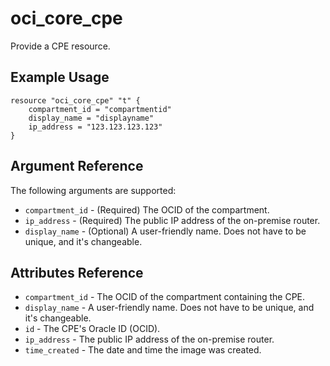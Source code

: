 # oci\_core\_cpe

Provide a CPE resource.

## Example Usage

```
resource "oci_core_cpe" "t" {
    compartment_id = "compartmentid"
    display_name = "displayname"
    ip_address = "123.123.123.123"
}
```

## Argument Reference

The following arguments are supported:

* `compartment_id` - (Required) The OCID of the compartment.
* `ip_address` - (Required) The public IP address of the on-premise router.
* `display_name` - (Optional) A user-friendly name. Does not have to be unique, and it's changeable.

## Attributes Reference
* `compartment_id` - The OCID of the compartment containing the CPE.
* `display_name` - A user-friendly name. Does not have to be unique, and it's changeable.
* `id` - The CPE's Oracle ID (OCID).
* `ip_address` - The public IP address of the on-premise router.
* `time_created` - The date and time the image was created.
